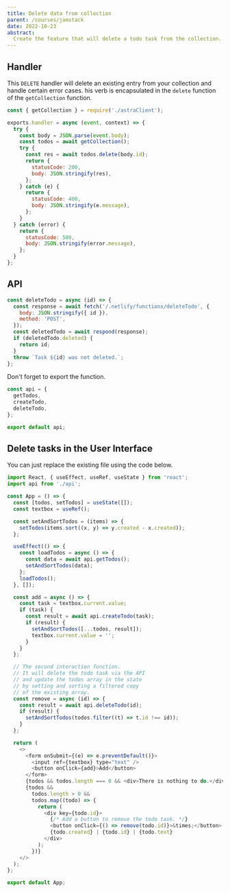 ```yaml
---
title: Delete data from collection
parent: /courses/jamstack
date: 2022-10-23
abstract:
  Create the feature that will delete a todo task from the collection.
---
```


## Handler

This `DELETE` handler will delete an existing entry from your collection and
handle certain error cases. his verb is encapsulated in the `delete`
function of the `getCollection` function.

```js:title=./netlify/functions/deleteTodo.js
const { getCollection } = require('./astraClient');

exports.handler = async (event, context) => {
  try {
    const body = JSON.parse(event.body);
    const todos = await getCollection();
    try {
      const res = await todos.delete(body.id);
      return {
        statusCode: 200,
        body: JSON.stringify(res),
      };
    } catch (e) {
      return {
        statusCode: 400,
        body: JSON.stringify(e.message),
      };
    }
  } catch (error) {
    return {
      statusCode: 500,
      body: JSON.stringify(error.message),
    };
  }
};
```

## API

```js:title=./src/api.js
const deleteTodo = async (id) => {
  const response = await fetch('/.netlify/functions/deleteTodo', {
    body: JSON.stringify({ id }),
    method: 'POST',
  });
  const deletedTodo = await respond(response);
  if (deletedTodo.deleted) {
    return id;
  }
  throw `Task ${id} was not deleted.`;
};
```

Don't forget to export the function.

```js:title=./src/api.js
const api = {
  getTodos,
  createTodo,
  deleteTodo,
};

export default api;
```

## Delete tasks in the User Interface

You can just replace the existing file using the code below.

```jsx:title=./src/App.js
import React, { useEffect, useRef, useState } from 'react';
import api from './api';

const App = () => {
  const [todos, setTodos] = useState([]);
  const textbox = useRef();

  const setAndSortTodos = (items) => {
    setTodos(items.sort((x, y) => y.created - x.created));
  };

  useEffect(() => {
    const loadTodos = async () => {
      const data = await api.getTodos();
      setAndSortTodos(data);
    };
    loadTodos();
  }, []);

  const add = async () => {
    const task = textbox.current.value;
    if (task) {
      const result = await api.createTodo(task);
      if (result) {
        setAndSortTodos([...todos, result]);
        textbox.current.value = '';
      }
    }
  };

  // The second interaction function.
  // It will delete the todo task via the API
  // and update the todos array in the state
  // by setting and sorting a filtered copy
  // of the existing array.
  const remove = async (id) => {
    const result = await api.deleteTodo(id);
    if (result) {
      setAndSortTodos(todos.filter((t) => t.id !== id));
    }
  };

  return (
    <>
      <form onSubmit={(e) => e.preventDefault()}>
        <input ref={textbox} type="text" />
        <button onClick={add}>Add</button>
      </form>
      {todos && todos.length === 0 && <div>There is nothing to do.</div>}
      {todos &&
        todos.length > 0 &&
        todos.map((todo) => {
          return (
            <div key={todo.id}>
              {/* Add a button to remove the todo task. */}
              <button onClick={() => remove(todo.id)}>&times;</button>
              {todo.created} | {todo.id} | {todo.text}
            </div>
          );
        })}
    </>
  );
};

export default App;
```
